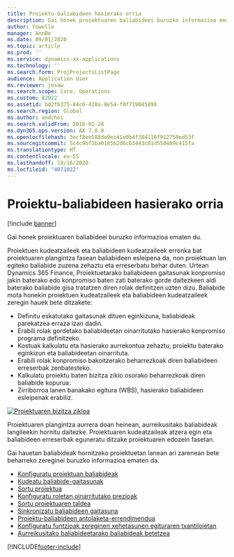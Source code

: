 ```yaml
---
title: Proiektu-baliabideen hasierako orria
description: Gai honek proiektuaren baliabideei buruzko informazioa ematen du.
author: Yowelle
manager: AnnBe
ms.date: 09/01/2020
ms.topic: article
ms.prod: ''
ms.service: dynamics-ax-applications
ms.technology: ''
ms.search.form: ProjProjectsListPage
audience: Application User
ms.reviewer: josaw
ms.search.scope: Core, Operations
ms.custom: 82022
ms.assetid: bd2fb375-84c6-428a-8e54-f0f719045898
ms.search.region: Global
ms.author: andchoi
ms.search.validFrom: 2016-02-28
ms.dyn365.ops.version: AX 7.0.0
ms.openlocfilehash: 3ecf8ee588de9ec41e0b4f384110f912759ed53f
ms.sourcegitcommit: 5c4c9bf3ba018562d6cb3443c01d550489c415fa
ms.translationtype: HT
ms.contentlocale: eu-ES
ms.lasthandoff: 10/16/2020
ms.locfileid: "4071022"
---
```

# <a name="project-resourcing-home-page"></a>Proiektu-baliabideen hasierako orria

[!include [banner](../includes/banner.md)]

Gai honek proiektuaren baliabideei buruzko informazioa ematen du.

Proiektuen kudeatzaileek eta baliabideen kudeatzaileek erronka bat proiektuaren plangintza fasean baliabideen esleipena da, non proiektuan lan egiteko baliabide zuzena zehaztu eta erreserbatu behar duten. Urtean Dynamics 365 Finance, Proiektuetarako baliabideen gaitasunak konpromiso jakin baterako edo konpromiso baten zati baterako gorde daitezkeen aldi baterako baliabide gisa tratatzen diren rolak definitzen uzten dizu. Baliabide mota honekin proiektuen kudeatzaileek eta baliabideen kudeatzaileek zeregin hauek bete ditzakete:

- Definitu eskatutako gaitasunak dituen eginkizuna, baliabideak parekatzea erraza izan dadin.
- Erabili rolak gordetako baliabideetan oinarritutako hasierako konpromiso programa definitzeko.
- Kostuak kalkulatu eta hasierako aurrekontua zehaztu, proiektu baterako eginkizun eta baliabideetan oinarrituta.
- Erabili rolak konpromiso bakoitzerako beharrezkoak diren baliabideen erreserbak zenbatesteko.
- Kalkulatu proiektu baten bizitza ziklo osorako beharrezkoak diren baliabide kopurua.
- Zirriborroa lanen banakako egitura (WBS), hasierako baliabideen esleipenak erabiliz.

[![Proiektuaren bizitza zikloa](./media/projectresourcing02-1024x812.jpg)](./media/projectresourcing02.jpg)

Proiektuaren plangintza aurrera doan heinean, aurreikusitako baliabideak langileekin hornitu daitezke. Proiektuaren kudeatzaileak atzera egin eta baliabideen erreserbak eguneratu ditzake proiektuaren edozein fasetan.

Gai hauetan baliabideak hornitzeko proiektuetan lanean ari zarenean bete beharreko zereginei buruzko informazioa ematen da.

- [Konfiguratu proiektuan baliabideak](set-up-project-resources.md)
- [Kudeatu baliabide-gaitasunak](manage-resource-competencies.md)
- [Sortu proiektua](create-new-project.md)
- [Konfiguratu roletan oinarritutako prezioak](set-up-role-based-pricing.md)
- [Sortu proiektuaren taldea](create-project-team.md)
- [Sinkronizatu baliabideen gaitasuna](synchronize-resource-capacity.md)
- [Proiektu-baliabideen antolaketa-errendimendua](project-scheduling-performance.md)
- [Konfiguratu funtzioak zereginen xehetasunen egituraren txantiloietan](set-up-roles-wbs-template.md)
- [Aurreikusitako baliabideetarako baliabideak betetzea](resource-fulfillment-planned-resources.md)


[!INCLUDE[footer-include](../includes/footer-banner.md)]